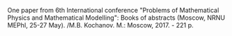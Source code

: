 One paper from 6th International conference "Problems of Mathematical Physics and Mathematical Modelling": 
Books of abstracts (Moscow, NRNU MEPhI, 25-27 May). /M.B. Kochanov. M.: Moscow, 2017. - 221 p.
